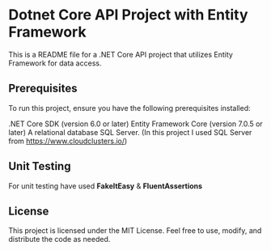 # Dotnet Core API Project with Entity Framework
This is a README file for a .NET Core API project that utilizes Entity Framework for data access. 

## Prerequisites
To run this project, ensure you have the following prerequisites installed:

.NET Core SDK (version 6.0 or later)
Entity Framework Core (version 7.0.5 or later)
A relational database SQL Server. (In this project I used SQL Server from https://www.cloudclusters.io/)

## Unit Testing
For unit testing have used **FakeItEasy** & **FluentAssertions**

## License
This project is licensed under the MIT License. Feel free to use, modify, and distribute the code as needed.


